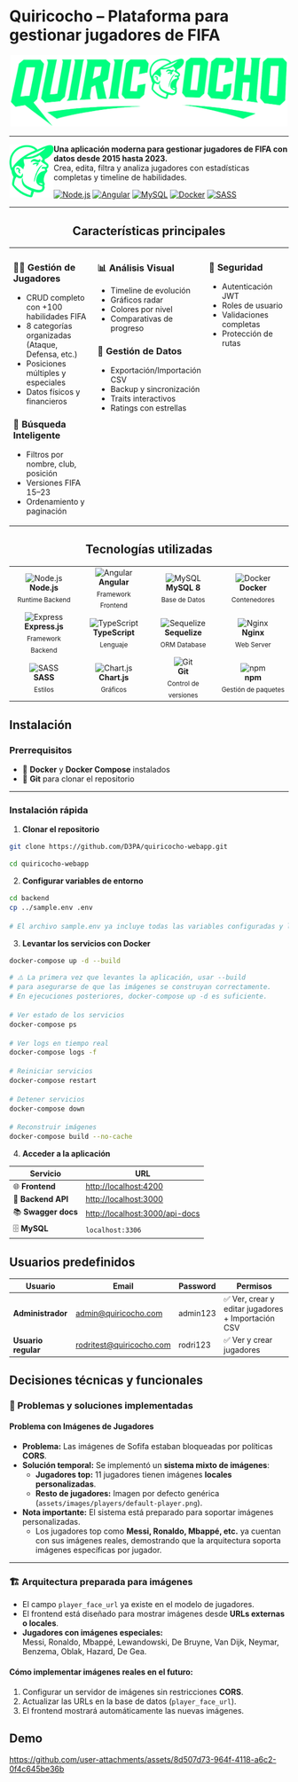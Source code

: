 # Quiricocho – Plataforma para gestionar jugadores de FIFA


<div align="center">
  
<img src="./frontend/public/assets/images/logo.webp" alt="Quiricocho" width="500">

</div>

---

<img src="./frontend/public/assets/images/logo-min.webp" width="80" align="left">

<b>Una aplicación moderna para gestionar jugadores de FIFA con datos desde 2015 hasta 2023.</b><br>
Crea, edita, filtra y analiza jugadores con estadísticas completas y timeline de habilidades.

[![Node.js](https://img.shields.io/badge/Node.js-20.x-339933?style=for-the-badge&logo=nodedotjs&logoColor=white)](https://nodejs.org/)
[![Angular](https://img.shields.io/badge/Angular-17.x-DD0031?style=for-the-badge&logo=angular&logoColor=white)](https://angular.dev/)
[![MySQL](https://img.shields.io/badge/MySQL-8.x-4479A1?style=for-the-badge&logo=mysql&logoColor=white)](https://www.mysql.com/)
[![Docker](https://img.shields.io/badge/Docker-24.x-2496ED?style=for-the-badge&logo=docker&logoColor=white)](https://www.docker.com/)
[![SASS](https://img.shields.io/badge/SASS-1.x-CC6699?style=for-the-badge&logo=sass&logoColor=white)](https://sass-lang.com/)

---

<div align="center">

## Características principales

<table>
<tr>
<td width="33%" valign="top" align="left">

### 🧍‍♂️ Gestión de Jugadores
- CRUD completo con +100 habilidades FIFA  
- 8 categorías organizadas (Ataque, Defensa, etc.)  
- Posiciones múltiples y especiales  
- Datos físicos y financieros  

### 🔎 Búsqueda Inteligente
- Filtros por nombre, club, posición  
- Versiones FIFA 15–23  
- Ordenamiento y paginación  

</td>
<td width="33%" valign="top" align="left">

### 📊 Análisis Visual
- Timeline de evolución  
- Gráficos radar  
- Colores por nivel  
- Comparativas de progreso  

### 💾 Gestión de Datos
- Exportación/Importación CSV  
- Backup y sincronización  
- Traits interactivos  
- Ratings con estrellas  

</td>
<td width="33%" valign="top" align="left">

### 🔐 Seguridad
- Autenticación JWT  
- Roles de usuario  
- Validaciones completas  
- Protección de rutas  

</td>
</tr>
</table>

</div>


<div align="center">

## Tecnologías utilizadas

<table>
<tr>
<td align="center" width="150">
<img src="https://cdn.jsdelivr.net/gh/devicons/devicon/icons/nodejs/nodejs-original.svg" width="48" height="48" alt="Node.js" />
<br><strong>Node.js</strong>
<br><sub>Runtime Backend</sub>
</td>
<td align="center" width="150">
<img src="https://cdn.jsdelivr.net/gh/devicons/devicon/icons/angularjs/angularjs-original.svg" width="48" height="48" alt="Angular" />
<br><strong>Angular</strong>
<br><sub>Framework Frontend</sub>
</td>
<td align="center" width="150">
<img src="https://cdn.jsdelivr.net/gh/devicons/devicon/icons/mysql/mysql-original.svg" width="48" height="48" alt="MySQL" />
<br><strong>MySQL 8</strong>
<br><sub>Base de Datos</sub>
</td>
<td align="center" width="150">
<img src="https://cdn.jsdelivr.net/gh/devicons/devicon/icons/docker/docker-original.svg" width="48" height="48" alt="Docker" />
<br><strong>Docker</strong>
<br><sub>Contenedores</sub>
</td>
</tr>
<tr>
<td align="center" width="150">
<img src="https://cdn.jsdelivr.net/gh/devicons/devicon/icons/express/express-original.svg" width="48" height="48" alt="Express" />
<br><strong>Express.js</strong>
<br><sub>Framework Backend</sub>
</td>
<td align="center" width="150">
<img src="https://cdn.jsdelivr.net/gh/devicons/devicon/icons/typescript/typescript-original.svg" width="48" height="48" alt="TypeScript" />
<br><strong>TypeScript</strong>
<br><sub>Lenguaje</sub>
</td>
<td align="center" width="150">
<img src="https://cdn.jsdelivr.net/gh/devicons/devicon/icons/sequelize/sequelize-original.svg" width="48" height="48" alt="Sequelize" />
<br><strong>Sequelize</strong>
<br><sub>ORM Database</sub>
</td>
<td align="center" width="150">
<img src="https://cdn.jsdelivr.net/gh/devicons/devicon/icons/nginx/nginx-original.svg" width="48" height="48" alt="Nginx" />
<br><strong>Nginx</strong>
<br><sub>Web Server</sub>
</td>
</tr>
<tr>
<td align="center" width="150">
<img src="https://cdn.jsdelivr.net/gh/devicons/devicon/icons/sass/sass-original.svg" width="48" height="48" alt="SASS" />
<br><strong>SASS</strong>
<br><sub>Estilos</sub>
</td>
<td align="center" width="150">
<img src="https://www.chartjs.org/media/logo-title.svg" width="48" height="48" alt="Chart.js" />
<br><strong>Chart.js</strong>
<br><sub>Gráficos</sub>
</td>
<td align="center" width="150">
<img src="https://cdn.jsdelivr.net/gh/devicons/devicon/icons/git/git-original.svg" width="48" height="48" alt="Git" />
<br><strong>Git</strong>
<br><sub>Control de versiones</sub>
</td>
<td align="center" width="150">
<img src="https://cdn.jsdelivr.net/gh/devicons/devicon/icons/npm/npm-original-wordmark.svg" width="48" height="48" alt="npm" />
<br><strong>npm</strong>
<br><sub>Gestión de paquetes</sub>
</td>
</tr>
</table>

</div>

## Instalación 

### Prerrequisitos
- 🐳 **Docker** y **Docker Compose** instalados  
- 🔧 **Git** para clonar el repositorio  

---

### Instalación rápida 

1. **Clonar el repositorio**
```bash
git clone https://github.com/D3PA/quiricocho-webapp.git
```

```bash
cd quiricocho-webapp
```

2. **Configurar variables de entorno**
```bash
cd backend
cp ../sample.env .env

# El archivo sample.env ya incluye todas las variables configuradas y listas para usar
```

3. **Levantar los servicios con Docker**
```bash
docker-compose up -d --build
```

```bash
# ⚠️ La primera vez que levantes la aplicación, usar --build
# para asegurarse de que las imágenes se construyan correctamente.
# En ejecuciones posteriores, docker-compose up -d es suficiente.

# Ver estado de los servicios
docker-compose ps

# Ver logs en tiempo real  
docker-compose logs -f

# Reiniciar servicios
docker-compose restart

# Detener servicios
docker-compose down

# Reconstruir imágenes
docker-compose build --no-cache
```

4. **Acceder a la aplicación**
<div align="center">

| Servicio | URL |
|----------|-----|
| 🌐 **Frontend** | [http://localhost:4200](http://localhost:4200) |
| 🔧 **Backend API** | [http://localhost:3000](http://localhost:3000) |
| 📚 **Swagger docs** | [http://localhost:3000/api-docs](http://localhost:3000/api-docs) |
| 🗄️ **MySQL** | `localhost:3306` |

</div>

## Usuarios predefinidos
<div align="center">

| Usuario | Email | Password | Permisos |
|---------|-------|----------|----------|
| **Administrador** | admin@quiricocho.com | admin123 | ✅ Ver, crear y editar jugadores + Importación CSV |
| **Usuario regular** | rodritest@quiricocho.com | rodri123 | ✅ Ver y crear jugadores |

</div>

## Decisiones técnicas y funcionales

### 🔧 Problemas y soluciones implementadas

#### Problema con Imágenes de Jugadores
- **Problema:** Las imágenes de Sofifa estaban bloqueadas por políticas **CORS**.  
- **Solución temporal:** Se implementó un **sistema mixto de imágenes**:
  - **Jugadores top:** 11 jugadores tienen imágenes **locales personalizadas**.  
  - **Resto de jugadores:** Imagen por defecto genérica (`assets/images/players/default-player.png`).  
- **Nota importante:** El sistema está preparado para soportar imágenes personalizadas.  
  - Los jugadores top como **Messi, Ronaldo, Mbappé, etc.** ya cuentan con sus imágenes reales, demostrando que la arquitectura soporta imágenes específicas por jugador.

---

### 🏗️ Arquitectura preparada para imágenes
- El campo `player_face_url` ya existe en el modelo de jugadores.  
- El frontend está diseñado para mostrar imágenes desde **URLs externas o locales**.  
- **Jugadores con imágenes especiales:**  
  Messi, Ronaldo, Mbappé, Lewandowski, De Bruyne, Van Dijk, Neymar, Benzema, Oblak, Hazard, De Gea.

#### Cómo implementar imágenes reales en el futuro:
1. Configurar un servidor de imágenes sin restricciones **CORS**.  
2. Actualizar las URLs en la base de datos (`player_face_url`).  
3. El frontend mostrará automáticamente las nuevas imágenes.

## Demo
https://github.com/user-attachments/assets/8d507d73-964f-4118-a6c2-0f4c645be36b






